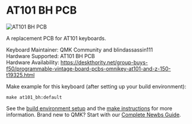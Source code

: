 # AT101 BH PCB

![AT101 BH PCB](https://deskthority.net/resources/image/48571)

A replacement PCB for AT101 keyboards.

Keyboard Maintainer: QMK Community and blindassassin111  
Hardware Supported: AT101 BH PCB  
Hardware Availability: https://deskthority.net/group-buys-f50/programmable-vintage-board-pcbs-omnikey-at101-and-z-150-t19325.html

Make example for this keyboard (after setting up your build environment):

    make at101_bh:default

See the [build environment setup](https://docs.qmk.fm/#/getting_started_build_tools) and the [make instructions](https://docs.qmk.fm/#/getting_started_make_guide) for more information. Brand new to QMK? Start with our [Complete Newbs Guide](https://docs.qmk.fm/#/newbs).
